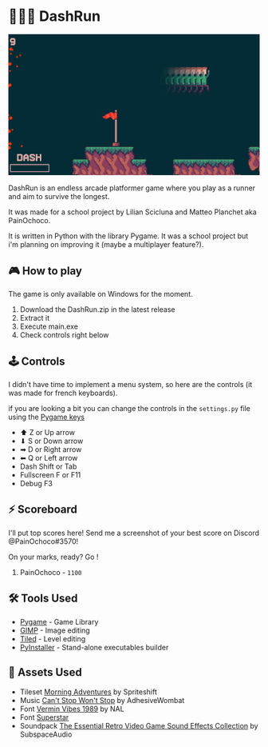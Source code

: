 # 🏃‍♂️💨 DashRun

![DashRun Preview](./assets/preview.png)

DashRun is an endless arcade platformer game where you play as a runner and aim to survive the longest.

It was made for a school project by Lilian Scicluna and Matteo Planchet aka PainOchoco.

It is written in Python with the library Pygame. It was a school project but i'm planning on improving it (maybe a multiplayer feature?).

## 🎮 How to play

The game is only available on Windows for the moment.

1. Download the DashRun.zip in the latest release
2. Extract it
3. Execute main.exe
4. Check controls right below

## 🕹 Controls

I didn't have time to implement a menu system, so here are the controls (it was made for french keyboards).

if you are looking a bit you can change the controls in the `settings.py` file using the [Pygame keys](https://www.pygame.org/docs/ref/key.html)

-   ⬆ Z or Up arrow
-   ⬇ S or Down arrow
-   ➡ D or Right arrow
-   ⬅ Q or Left arrow
-   Dash Shift or Tab
-   Fullscreen F or F11
-   Debug F3

## ⚡ Scoreboard

I'll put top scores here! Send me a screenshot of your best score on Discord @PainOchoco#3570!

On your marks, ready? Go !

1. PainOchoco - `1100`

## 🛠 Tools Used

-   [Pygame](https://pygame.org) - Game Library
-   [GIMP](https://www.gimp.org) - Image editing
-   [Tiled](https://www.mapeditor.org/) - Level editing
-   [PyInstaller](https://www.pyinstaller.org/) - Stand-alone executables builder

## 🎨 Assets Used

-   Tileset [Morning Adventures](https://spriteshift.itch.io/morning-adventures-tileset) by Spriteshift
-   Music [Can't Stop Won't Stop](https://www.youtube.com/watch?v=gELKqteThq8) by AdhesiveWombat
-   Font [Vermin Vibes 1989](https://www.dafont.com/fr/vermin-vibes-1989.font) by NAL
-   Font [Superstar](https://www.dafont.com/fr/superstar-2.font)
-   Soundpack [The Essential Retro Video Game Sound Effects Collection](https://opengameart.org/content/512-sound-effects-8-bit-style) by SubspaceAudio

